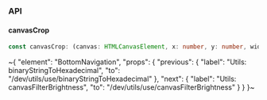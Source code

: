 

### API

#### canvasCrop

```ts
const canvasCrop: (canvas: HTMLCanvasElement, x: number, y: number, width: number, height: number) => HTMLCanvasElement;
```


~{
  "element": "BottomNavigation",
  "props": {
    "previous": {
      "label": "Utils: binaryStringToHexadecimal",
      "to": "/dev/utils/use/binaryStringToHexadecimal"
    },
    "next": {
      "label": "Utils: canvasFilterBrightness",
      "to": "/dev/utils/use/canvasFilterBrightness"
    }
  }
}~
